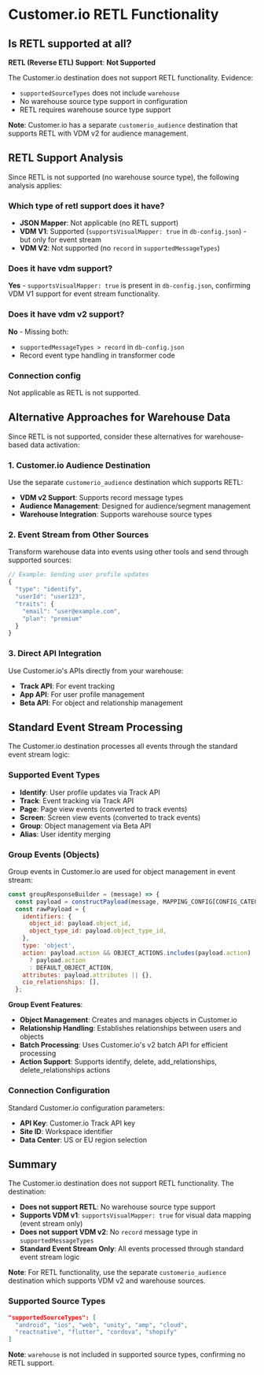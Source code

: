 # Customer.io RETL Functionality

## Is RETL supported at all?

**RETL (Reverse ETL) Support**: **Not Supported**

The Customer.io destination does not support RETL functionality. Evidence:
- `supportedSourceTypes` does not include `warehouse`
- No warehouse source type support in configuration
- RETL requires warehouse source type support

**Note**: Customer.io has a separate `customerio_audience` destination that supports RETL with VDM v2 for audience management.

## RETL Support Analysis

Since RETL is not supported (no warehouse source type), the following analysis applies:

### Which type of retl support does it have?
- **JSON Mapper**: Not applicable (no RETL support)
- **VDM V1**: Supported (`supportsVisualMapper: true` in `db-config.json`) - but only for event stream
- **VDM V2**: Not supported (no `record` in `supportedMessageTypes`)

### Does it have vdm support?
**Yes** - `supportsVisualMapper: true` is present in `db-config.json`, confirming VDM V1 support for event stream functionality.

### Does it have vdm v2 support?
**No** - Missing both:
- `supportedMessageTypes > record` in `db-config.json`
- Record event type handling in transformer code

### Connection config
Not applicable as RETL is not supported.

## Alternative Approaches for Warehouse Data

Since RETL is not supported, consider these alternatives for warehouse-based data activation:

### 1. Customer.io Audience Destination

Use the separate `customerio_audience` destination which supports RETL:
- **VDM v2 Support**: Supports record message types
- **Audience Management**: Designed for audience/segment management
- **Warehouse Integration**: Supports warehouse source types

### 2. Event Stream from Other Sources

Transform warehouse data into events using other tools and send through supported sources:

```javascript
// Example: Sending user profile updates
{
  "type": "identify",
  "userId": "user123",
  "traits": {
    "email": "user@example.com",
    "plan": "premium"
  }
}
```

### 3. Direct API Integration

Use Customer.io's APIs directly from your warehouse:
- **Track API**: For event tracking
- **App API**: For user profile management
- **Beta API**: For object and relationship management

## Standard Event Stream Processing

The Customer.io destination processes all events through the standard event stream logic:

### Supported Event Types
- **Identify**: User profile updates via Track API
- **Track**: Event tracking via Track API
- **Page**: Page view events (converted to track events)
- **Screen**: Screen view events (converted to track events)
- **Group**: Object management via Beta API
- **Alias**: User identity merging

### Group Events (Objects)

Group events in Customer.io are used for object management in event stream:

```javascript
const groupResponseBuilder = (message) => {
  const payload = constructPayload(message, MAPPING_CONFIG[CONFIG_CATEGORIES.OBJECT_EVENTS.name]);
  const rawPayload = {
    identifiers: {
      object_id: payload.object_id,
      object_type_id: payload.object_type_id,
    },
    type: 'object',
    action: payload.action && OBJECT_ACTIONS.includes(payload.action)
      ? payload.action
      : DEFAULT_OBJECT_ACTION,
    attributes: payload.attributes || {},
    cio_relationships: [],
  };
```

**Group Event Features**:
- **Object Management**: Creates and manages objects in Customer.io
- **Relationship Handling**: Establishes relationships between users and objects
- **Batch Processing**: Uses Customer.io's v2 batch API for efficient processing
- **Action Support**: Supports identify, delete, add_relationships, delete_relationships actions

### Connection Configuration

Standard Customer.io configuration parameters:

- **API Key**: Customer.io Track API key
- **Site ID**: Workspace identifier
- **Data Center**: US or EU region selection

## Summary

The Customer.io destination does not support RETL functionality. The destination:

- **Does not support RETL**: No warehouse source type support
- **Supports VDM v1**: `supportsVisualMapper: true` for visual data mapping (event stream only)
- **Does not support VDM v2**: No `record` message type in `supportedMessageTypes`
- **Standard Event Stream Only**: All events processed through standard event stream logic

**Note**: For RETL functionality, use the separate `customerio_audience` destination which supports VDM v2 and warehouse sources.

### Supported Source Types
```json
"supportedSourceTypes": [
  "android", "ios", "web", "unity", "amp", "cloud",
  "reactnative", "flutter", "cordova", "shopify"
]
```

**Note**: `warehouse` is not included in supported source types, confirming no RETL support.